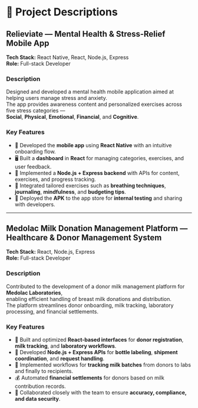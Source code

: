 # 📌 Project Descriptions

## **Relieviate — Mental Health & Stress-Relief Mobile App**

**Tech Stack:** React Native, React, Node.js, Express  
**Role:** Full-stack Developer  

### **Description**  
Designed and developed a mental health mobile application aimed at helping users manage stress and anxiety.  
The app provides awareness content and personalized exercises across five stress categories —  
**Social**, **Physical**, **Emotional**, **Financial**, and **Cognitive**.

### **Key Features**
- 📱 Developed the **mobile app** using **React Native** with an intuitive onboarding flow.
- 🖥️ Built a **dashboard** in **React** for managing categories, exercises, and user feedback.
- 🔗 Implemented a **Node.js + Express backend** with APIs for content, exercises, and progress tracking.
- 🧘 Integrated tailored exercises such as **breathing techniques**, **journaling**, **mindfulness**, and **budgeting tips**.
- 🚀 Deployed the **APK** to the app store for **internal testing** and sharing with developers.

---

## **Medolac Milk Donation Management Platform — Healthcare & Donor Management System**

**Tech Stack:** React, Node.js, Express  
**Role:** Full-stack Developer  

### **Description**  
Contributed to the development of a donor milk management platform for **Medolac Laboratories**,  
enabling efficient handling of breast milk donations and distribution.  
The platform streamlines donor onboarding, milk tracking, laboratory processing, and financial settlements.

### **Key Features**
- 🧾 Built and optimized **React-based interfaces** for **donor registration**, **milk tracking**, and **laboratory workflows**.
- 🔗 Developed **Node.js + Express APIs** for **bottle labeling**, **shipment coordination**, and **request handling**.
- 🥛 Implemented workflows for **tracking milk batches** from donors to labs and finally to recipients.
- 💰 Automated **financial settlements** for donors based on milk contribution records.
- 🤝 Collaborated closely with the team to ensure **accuracy, compliance, and data security**.
